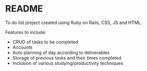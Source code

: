 # README

To do list project created using Ruby on Rails, CSS, JS and HTML.

Features to include:

- CRUD of tasks to be completed
- Accounts
- Auto planning of day according to deliverables
- Storage of previous tasks and their times completed
- Inclusion of various studying/productivity techniques
